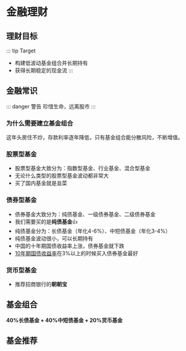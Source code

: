 # 金融理财

## 理财目标
::: tip Target
- 构建低波动基金组合并长期持有
- 获得长期稳定的现金流
:::

## 金融常识
::: danger 警告
珍惜生命，远离股市
:::

### 为什么需要建立基金组合
这年头房住不炒，存款利率逐年降低，只有基金组合能分散风险，不断增值。

### 股票型基金
- 股票型基金大致分为：指数型基金、行业基金、混合型基金
- 无论什么类型的股票型基金波动都非常大
- 买了国内基金就是韭菜

### 债券型基金
- 债券基金大致分为：纯债基金、一级债券基金、二级债券基金
- 我们需要买的是**纯债基金**:+1:
- 纯债基金分为：长债基金（年化4-6%）、中短债基金（年化3-4%）
- 纯债基金波动很小，可以长期持有
- 中国的十年期国债收益率上涨，债券基金就下跌
- [10年期国债收益率](https://wallstreetcn.com/markets/codes/CN10YR.OTC)在3%以上的时候买入债券基金最好


### 货币型基金
- 推荐招商银行的**朝朝宝**

## 基金组合
**40%长债基金 + 40%中短债基金 + 20%货币基金**

## 基金推荐